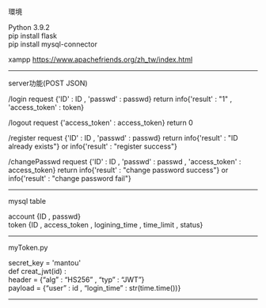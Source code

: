 環境

Python 3.9.2  
pip install flask  
pip install mysql-connector

xampp
https://www.apachefriends.org/zh_tw/index.html

----------------------------------------------------------
server功能(POST JSON) 

/login
request {'ID' : ID , 'passwd' : passwd}
return info{'result' : "1" , 'access_token' : token}

/logout
request {'access_token' : access_token}
return 0

/register
request {'ID' : ID , 'passwd' : passwd}
return info{'result' : "ID already exists"} or info{'result' : "register success"}

/changePasswd
request {'ID' : ID , 'passwd' : passwd , 'access_token' : access_token}
return info{'result' : "change password success"} or info{'result' : "change password fail"}


----------------------------------------------------------
mysql table

account {ID , passwd}  
token {ID , access_token , logining_time , time_limit , status}

----------------------------------------------------------
myToken.py

secret_key = 'mantou'  
def creat_jwt(id) :  
header = {“alg” : “HS256” , “typ” : “JWT”}  
payload = {“user” : id , “login_time” : str(time.time())}

----------------------------------------------------------
